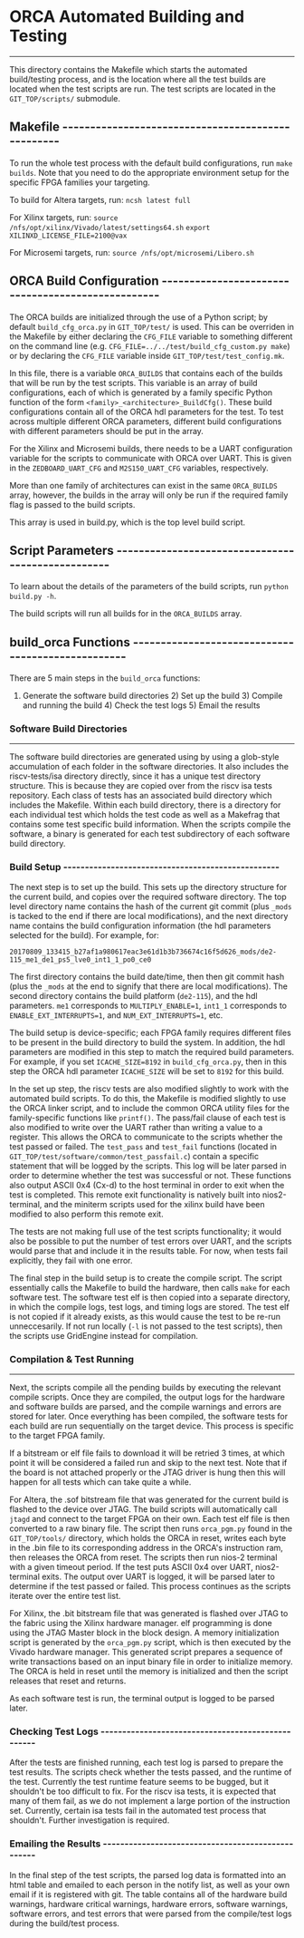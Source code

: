 # ORCA Automated Building and Testing
--------------------------------------------------

This directory contains the
Makefile which starts the automated build/testing process, and is the location
where all the test builds are located when the test scripts are run.  The test
scripts are located in the `GIT_TOP/scripts/` submodule.

## Makefile --------------------------------------------------

To run the whole test process with the default build configurations, run `make
builds`. Note that you need to do the appropriate environment setup for the
specific FPGA families your targeting.

To build for Altera targets, run: `ncsh latest full`

For Xilinx targets, run: `source /nfs/opt/xilinx/Vivado/latest/settings64.sh`
`export XILINXD_LICENSE_FILE=2100@vax`

For Microsemi targets, run: `source /nfs/opt/microsemi/Libero.sh`

## ORCA Build Configuration --------------------------------------------------

The ORCA builds are initialized through the use of a Python script; by default
`build_cfg_orca.py` in `GIT_TOP/test/` is used.  This can be overriden in the
Makefile by either declaring the `CFG_FILE` variable to something different on
the command line (e.g. `CFG_FILE=../../test/build_cfg_custom.py make`) or by
declaring the `CFG_FILE` variable inside `GIT_TOP/test/test_config.mk`.

In this file, there is a variable `ORCA_BUILDS` that contains each of the builds
that will be run by the test scripts. This variable is an array of build
configurations, each of which is generated by a family specific Python function
of the form `<family>_<architecture>_BuildCfg()`. These build configurations
contain all of the ORCA hdl parameters for the test. To test across multiple
different ORCA parameters, different build configurations with different
parameters should be put in the array.

For the Xilinx and Microsemi builds, there needs to be a UART configuration
variable for the scripts to communicate with ORCA over UART. This is given in
the `ZEDBOARD_UART_CFG` and `M2S150_UART_CFG` variables, respectively.

More than one family of architectures can exist in the same `ORCA_BUILDS` array,
however, the builds in the array will only be run if the required family flag is
passed to the build scripts.

This array is used in build.py, which is the top level build script.

## Script Parameters --------------------------------------------------

To learn about the details of the parameters of the build scripts, run `python
build.py -h`.

The build scripts will run all builds for in the `ORCA_BUILDS` array.

## build_orca Functions --------------------------------------------------

There are 5 main steps in the `build_orca` functions:

1) Generate the software build directories 2) Set up the build 3) Compile and
running the build 4) Check the test logs 5) Email the results

### Software Build Directories
--------------------------------------------------

The software build directories are generated using by using a glob-style
accumulation of each folder in the software directories. It also includes the
riscv-tests/isa directory directly, since it has a unique test directory
structure. This is because they are copied over from the riscv isa tests
repository. Each class of tests has an associated build directory which includes
the Makefile. Within each build directory, there is a directory for each
individual test which holds the test code as well as a Makefrag that contains
some test specific build information. When the scripts compile the software, a
binary is generated for each test subdirectory of each software build directory.

### Build Setup --------------------------------------------------

The next step is to set up the build. This sets up the directory structure for
the current build, and copies over the required software directory. The top
level directory name contains the hash of the current git commit (plus `_mods`
is tacked to the end if there are local modifications), and the next directory
name contains the build configuration information (the hdl parameters selected
for the build). For example, for:

`20170809_133415_b27af1a980617eac3e61d1b3b736674c16f5d626_mods/de2-115_me1_de1_ps5_lve0_int1_1_po0_ce0`

The first directory contains the build date/time, then then git commit hash
(plus the `_mods` at the end to signify that there are local modifications). The
second directory contains the build platform (`de2-115`), and the hdl
parameters.  `me1` corresponds to `MULTIPLY_ENABLE=1`, `int1_1` corresponds to
`ENABLE_EXT_INTERRUPTS=1`, and `NUM_EXT_INTERRUPTS=1`, etc.

The build setup is device-specific; each FPGA family requires different files to
be present in the build directory to build the system. In addition, the hdl
parameters are modified in this step to match the required build parameters. For
example, if you set `ICACHE_SIZE=8192` in `build_cfg_orca.py`, then in this step
the ORCA hdl parameter `ICACHE_SIZE` will be set to `8192` for this build.

In the set up step, the riscv tests are also modified slightly to work with the
automated build scripts. To do this, the Makefile is modified slightly to use
the ORCA linker script, and to include the common ORCA utility files for the
family-specific functions like `printf()`. The pass/fail clause of each test is
also modified to write over the UART rather than writing a value to a
register. This allows the ORCA to communicate to the scripts whether the test
passed or failed. The `test_pass` and `test_fail` functions (located in
`GIT_TOP/test/software/common/test_passfail.c`) contain a specific statement
that will be logged by the scripts. This log will be later parsed in order to
determine whether the test was successful or not. These functions also output
ASCII 0x4 (Cx-d) to the host terminal in order to exit when the test is
completed. This remote exit functionality is natively built into nios2-terminal,
and the miniterm scripts used for the xilinx build have been modified to also
perform this remote exit.

The tests are not making full use of the test scripts functionality; it would
also be possible to put the number of test errors over UART, and the scripts
would parse that and include it in the results table. For now, when tests fail
explicitly, they fail with one error.

The final step in the build setup is to create the compile script. The script
essentially calls the Makefile to build the hardware, then calls `make` for each
software test. The software test elf is then copied into a separate directory,
in which the compile logs, test logs, and timing logs are stored. The test elf
is not copied if it already exists, as this would cause the test to be re-run
unneccesarily. If not run locally (`-l` is not passed to the test scripts), then
the scripts use GridEngine instead for compilation.

### Compilation & Test Running
--------------------------------------------------

Next, the scripts compile all the pending builds by executing the relevant
compile scripts. Once they are compiled, the output logs for the hardware and
software builds are parsed, and the compile warnings and errors are stored for
later. Once everything has been compiled, the software tests for each build are
run sequentially on the target device. This process is specific to the target
FPGA family.

If a bitstream or elf file fails to download it will be retried 3 times, at
which point it will be considered a failed run and skip to the next test.  Note
that if the board is not attached properly or the JTAG driver is hung then this
will happen for all tests which can take quite a while.

For Altera, the .sof bitstream file that was generated for the current build is
flashed to the device over JTAG.  The build scripts will automatically call
`jtagd` and connect to the target FPGA on their own.  Each test elf file is then
converted to a raw binary file. The script then runs `orca_pgm.py` found in the
`GIT_TOP/tools/` directory, which holds the ORCA in reset, writes each byte in
the .bin file to its corresponding address in the ORCA's instruction ram, then
releases the ORCA from reset. The scripts then run nios-2 terminal with a given
timeout period. If the test puts ASCII 0x4 over UART, nios2-terminal exits. The
output over UART is logged, it will be parsed later to determine if the test
passed or failed. This process continues as the scripts iterate over the entire
test list.

For Xilinx, the .bit bitstream file that was generated is flashed over JTAG to
the fabric using the Xilinx hardware manager.  elf programming is done using the
JTAG Master block in the block design. A memory initialization script is
generated by the `orca_pgm.py` script, which is then executed by the Vivado
hardware manager. This generated script prepares a sequence of write
transactions based on an input binary file in order to initialize memory.  The
ORCA is held in reset until the memory is initialized and then the script
releases that reset and returns.

As each software test is run, the terminal output is logged to be parsed later.

### Checking Test Logs --------------------------------------------------

After the tests are finished running, each test log is parsed to prepare the
test results. The scripts check whether the tests passed, and the runtime of the
test. Currently the test runtime feature seems to be bugged, but it shouldn't be
too difficult to fix. For the riscv isa tests, it is expected that many of them
fail, as we do not implement a large portion of the instruction set. Currently,
certain isa tests fail in the automated test process that shouldn't. Further
investigation is required.

### Emailing the Results --------------------------------------------------

In the final step of the test scripts, the parsed log data is formatted into an
html table and emailed to each person in the notify list, as well as your own
email if it is registered with git. The table contains all of the hardware build
warnings, hardware critical warnings, hardware errors, software warnings,
software errors, and test errors that were parsed from the compile/test logs
during the build/test process.
